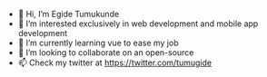 - 👋 Hi, I’m Egide Tumukunde
- 👀 I’m interested exclusively in web development and mobile app development
- 🌱 I’m currently learning vue to ease my job
- 💞️ I’m looking to collaborate on an open-source
- 📫 Check my twitter at https://twitter.com/tumugide

<!---
tumugide/tumugide is a ✨ special ✨ repository because its `README.md` (this file) appears on your GitHub profile.
You can click the Preview link to take a look at your changes.
--->

